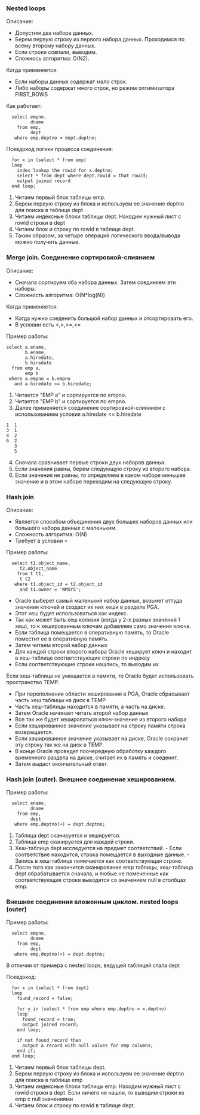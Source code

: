 ### Nested loops
Описание: 
  - Допустим два набора данных.
  - Берем первую строку из первого набора данных. Проходимся по всему второму набору данных. 
  - Если строки совпали, выводим.
  - Сложнось алгоритма: O(N2).

Когда применяется:
  - Если наборы данных содержат мало строк. 
  - Либо наборы содержат много строк, но режим оптимизатора FIRST_ROWS

Как работает:
````
  select empno,
         dname
    from emp,
         dept
   where emp.deptno = dept.deptno;
````

Псевдокод логики процесса соединения:
````
  for x in (select * from emp)
  loop
    index lookup the rowid for x.deptno;
    select * from dept where dept.rowid = that rowid;
    output joined record
  end loop;
````

  1. Читаем первый блок таблицы emp.
  2. Берем первую строку из блока и используем ее значение deptno для поиска в таблице dept
  3. Читаем индексные блоки таблицы dept. Находим нужный лист с rowid строки в dept
  4. Читаем блок и строку по rowid в таблице dept.
  5. Таким образом, за четыре операций логического ввода/вывода можно получить данные.


### Merge join. Соединение сортировкой-слиянием
Описание: 
  - Сначала сортируем оба набора данных. Затем соединяем эти наборы.
  - Сложность алгоритма: O(N*log(N))

Когда применяется:
  - Когда нужно соеденить большой набор данных и отсортировать его.
  - В условии есть <,>,>=,<=

Пример работы:
````
select a.ename,
       b.ename,
       a.hiredate,
       b.hiredate
  from emp a,
       emp b
 where a.empno = b.empno
   and a.hiredate <= b.hiredate;
````
  1. Читается "EMP a" и сортируется по empno. 
  2. Читается "EMP b" и сортируется по empno. 
  3. Далее применяется соединение сортировкой-слиянием с использованием условия a.hiredate <= b.hiredate

````   
1  1
3  1
4  2
6  2
   3
   5
````	 
  
  4. Сначала сравнивает первые строки двух наборов данных.
  5. Если значения равны, берем следующую строку из второго набора. 
  6. Если значения не равны, то определяем в каком наборе меньшее значение и в этом наборе переходим на следующую строку.



### Hash join
Описание:
  - Является способом объединения двух больших наборов данных или большого набора данных с маленьким. 
  - Сложность алгоритма: O(N)
  - Требует в условии =


Пример работы:
````
  select t1.object_name,
	 t2.object_name
    from t t1,
	 t t2
   where t1.object_id = t2.object_id
     and t1.owner = 'WMSYS';
````
  - Oracle выберет самый маленький набор данных, возьмет оттуда значения ключей и создаст их них хеши в разделе PGA. 
  - Этот хеш будет использоваться как индекс. 
  - Так как может быть хеш колизия (когда у 2-х разных значений 1 хеш), то к хешированным ключам добавляем само значения ключа. 
  - Если таблица помещается в оперативную память, то Oracle поместит ее в оперативную память.
  - Затем читаем второй набор данных
  - Для каждой строки второго набора Oracle хеширует ключ и находит в хеш-таблице соответствующие строки по индексу
  - Если соответствующие строки нашлись, то выводим их


Если хеш-таблица не умещается в памяти, то Oracle будет использовать пространство TEMP.
  - При переполнении области хеширования в PGA, Oracle сбрасывает часть хеш таблицы на диск в TEMP
  - Часть хеш-таблицы находится в памяти, а часть на диске.
  - Затем Oracle начинает читать второй набор данных
  - Все так же будет хешироваться ключ-значение из второго набора
  - Если хэшированное значение указывает на строку памяти строка возвращается.
  - Если хэшированное значение указывает на диске, Oracle сохранит эту строку так же на диск в TEMP.
  - В конце Oracle проведет поочередную обработку каждого временного раздела на диске, считает их в память и соеденит.
  - Затем выдаст окончательный ответ.
  
  
### Hash join (outer). Внешнее соединение хешированием.
Пример работы:
````
  select ename,
		 dname
    from emp,
		 dept
   where emp.deptno(+) = dept.deptno;
````

  1. Таблица dept сканируется и хешируется.
  2. Таблица emp сканируется для каждой строки.
  3. Хеш-таблица dept исследуется на предмет соответствий. 
    - Если соответствие находится, строка помещается в выходные данные.
	- Запись в хеш-таблице помечается как соответствующая строке.
  4. После того как закончится сканирование emp таблицы, хеш-таблица dept обрабатывается сначала, и любые не помеченные как соответствующие строки выводятся со значением null в столбцах emp.
  
### Внешнее соединения вложенным циклом. nested loops (outer)
Пример работы:
````
  select empno,
         dname
    from emp,
         dept
   where emp.deptno(+) = dept.deptno;
````

В отличии от примера с nested loops, ведущей таблицей стала dept

Псевдокод:
````
  for x in (select * from dept)
  loop
    found_record = false;
	
	for y in (select * from emp where emp.deptno = x.deptno)
	loop
	  found_record = true;
	  output joined record;
	end loop;
    
	if not found_record then
	  output a record with null values for emp columns;
	end if;
  end loop;
````

  1. Читаем первый блок таблицы dept.
  2. Берем первую строку из блока и используем ее значение deptno для поиска в таблице emp
  3. Читаем индексные блоки таблицы emp. Находим нужный лист с rowid строки в dept. Если ничего не нашли, то выводим строки из emp с null значениями
  4. Читаем блок и строку по rowid в таблице dept.
